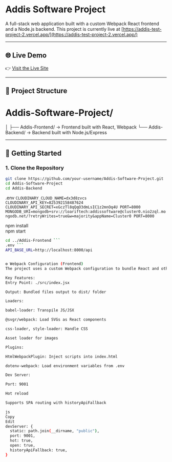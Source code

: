 # Addis Software Project

A full-stack web application built with a custom Webpack React frontend and a Node.js backend. This project is currently live at [https://addis-test-project-2.vercel.app/](https://addis-test-project-2.vercel.app/)

---

## 🌐 Live Demo

👉 [Visit the Live Site](https://addis-test-project-2.vercel.app/)

---

## 📁 Project Structure

# Addis-Software-Project/
│
├── Addis-Frontend/ → Frontend built with React, Webpack
└── Addis-Backend/ → Backend built with Node.js/Express

---

## 🚀 Getting Started

### 1. Clone the Repository

```bash
git clone https://github.com/your-username/Addis-Software-Project.git
cd Addis-Software-Project
cd Addis-Backend
```
.env ```CLOUDINARY_CLOUD_NAME=dx3d8zvcs
CLOUDINARY_API_KEY=825392158487624
CLOUDINARY_API_SECRET=xGczTl8qQqO3dmLsIC1z2mnOq4U
PORT=8000
MONGODB_URI=mongodb+srv://loariftech:addissoftware@cluster0.nio2zql.mongodb.net/?retryWrites=true&w=majority&appName=Cluster0
PORT=8000```

npm install  
npm start 
```bash
cd ../Addis-Frontend ```
.env ```
API_BASE_URL=http://localhost:8000/api


⚙️ Webpack Configuration (Frontend)
The project uses a custom Webpack configuration to bundle React and other frontend assets.

Key Features:
Entry Point: ./src/index.jsx

Output: Bundled files output to dist/ folder

Loaders:

babel-loader: Transpile JS/JSX

@svgr/webpack: Load SVGs as React components

css-loader, style-loader: Handle CSS

Asset loader for images

Plugins:

HtmlWebpackPlugin: Inject scripts into index.html

dotenv-webpack: Load environment variables from .env

Dev Server:

Port: 9001

Hot reload

Supports SPA routing with historyApiFallback

js
Copy
Edit
devServer: {
  static: path.join(__dirname, "public"),
  port: 9001,
  hot: true,
  open: true,
  historyApiFallback: true,
}


